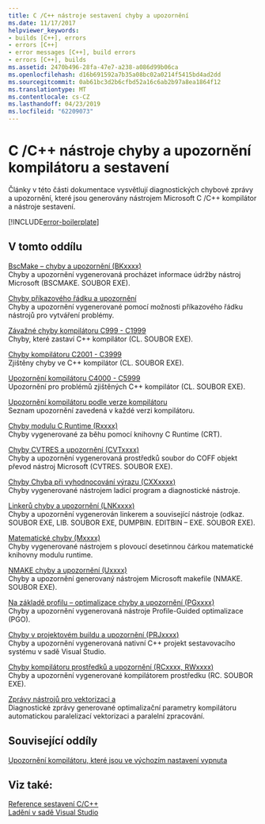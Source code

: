 ```yaml
---
title: C /C++ nástroje sestavení chyby a upozornění
ms.date: 11/17/2017
helpviewer_keywords:
- builds [C++], errors
- errors [C++]
- error messages [C++], build errors
- errors [C++], builds
ms.assetid: 2470b496-28fa-47e7-a238-a086d99b06ca
ms.openlocfilehash: d16b691592a7b35a08bc02a0214f5415bd4ad2dd
ms.sourcegitcommit: 0ab61bc3d2b6cfbd52a16c6ab2b97a8ea1864f12
ms.translationtype: MT
ms.contentlocale: cs-CZ
ms.lasthandoff: 04/23/2019
ms.locfileid: "62209073"
---
```

# <a name="cc-compiler-and-build-tools-errors-and-warnings"></a>C /C++ nástroje chyby a upozornění kompilátoru a sestavení

Články v této části dokumentace vysvětlují diagnostických chybové zprávy a upozornění, které jsou generovány nástrojem Microsoft C /C++ kompilátor a nástroje sestavení.

[!INCLUDE[error-boilerplate](../includes/error-boilerplate.md)]

## <a name="in-this-section"></a>V tomto oddílu

[BscMake – chyby a upozornění (BKxxxx)](../tool-errors/bscmake-errors-bk1500-through-bk4505.md) \
Chyby a upozornění vygenerovaná procházet informace údržby nástroj Microsoft (BSCMAKE. SOUBOR EXE).

[Chyby příkazového řádku a upozornění](../tool-errors/command-line-errors-d8000-through-d9999.md) \
Chyby a upozornění vygenerované pomocí možnosti příkazového řádku nástrojů pro vytváření problémy.

[Závažné chyby kompilátoru C999 - C1999](../compiler-errors-1/compiler-fatal-errors-c999-through-c1999.md) \
Chyby, které zastaví C++ kompilátor (CL. SOUBOR EXE).

[Chyby kompilátoru C2001 - C3999](../compiler-errors-1/compiler-errors-c2001-through-c2099.md) \
Zjištěny chyby ve C++ kompilátor (CL. SOUBOR EXE).

[Upozornění kompilátoru C4000 - C5999](../compiler-warnings/compiler-warnings-c4000-through-c4199.md) \
Upozornění pro problémů zjištěných C++ kompilátor (CL. SOUBOR EXE).

[Upozornění kompilátoru podle verze kompilátoru](../compiler-warnings/compiler-warnings-by-compiler-version.md) \
Seznam upozornění zavedená v každé verzi kompilátoru.

[Chyby modulu C Runtime (Rxxxx)](../tool-errors/c-runtime-errors-r6002-through-r6035.md) \
Chyby vygenerované za běhu pomocí knihovny C Runtime (CRT).

[Chyby CVTRES a upozornění (CVTxxxx)](../tool-errors/cvtres-errors-cvt1100-through-cvt4001.md) \
Chyby a upozornění vygenerovaná prostředků soubor do COFF objekt převod nástroj Microsoft (CVTRES. SOUBOR EXE).

[Chyby Chyba při vyhodnocování výrazu (CXXxxxx)](../tool-errors/expression-evaluator-errors-cxx0000-through-cxx0072.md) \
Chyby vygenerované nástrojem ladicí program a diagnostické nástroje.

[Linkerů chyby a upozornění (LNKxxxx)](../tool-errors/linker-tools-errors-and-warnings.md) \
Chyby a upozornění vygenerován linkerem a související nástroje (odkaz. SOUBOR EXE, LIB. SOUBOR EXE, DUMPBIN. EDITBIN – EXE. SOUBOR EXE).

[Matematické chyby (Mxxxx)](../tool-errors/math-errors-m6101-through-m6205.md) \
Chyby vygenerované nástrojem s plovoucí desetinnou čárkou matematické knihovny modulu runtime.

[NMAKE chyby a upozornění (Uxxxx)](../tool-errors/nmake-errors-u1000-through-u4011.md) \
Chyby a upozornění generovaný nástrojem Microsoft makefile (NMAKE. SOUBOR EXE).

[Na základě profilu – optimalizace chyby a upozornění (PGxxxx)](../tool-errors/profile-guided-optimization-errors-and-warnings.md) \
Chyby a upozornění vygenerovaná nástroje Profile-Guided optimalizace (PGO).

[Chyby v projektovém buildu a upozornění (PRJxxxx)](../tool-errors/project-build-errors-and-warnings-prjxxxx.md) \
Chyby a upozornění vygenerovaná nativní C++ projekt sestavovacího systému v sadě Visual Studio.

[Chyby kompilátoru prostředků a upozornění (RCxxxx, RWxxxx)](../tool-errors/resource-compiler-errors-rc1000-through-rc4413.md) \
Chyby a upozornění vygenerované kompilátorem prostředku (RC. SOUBOR EXE).

[Zprávy nástrojů pro vektorizaci a](../tool-errors/vectorizer-and-parallelizer-messages.md) \
Diagnostické zprávy generované optimalizační parametry kompilátoru automatickou paralelizací vektorizaci a paralelní zpracování.

## <a name="related-sections"></a>Související oddíly

[Upozornění kompilátoru, které jsou ve výchozím nastavení vypnuta](../../preprocessor/compiler-warnings-that-are-off-by-default.md)

## <a name="see-also"></a>Viz také:

[Reference sestavení C/C++](../../build/reference/c-cpp-building-reference.md) \
[Ladění v sadě Visual Studio](/visualstudio/debugger/debugging-in-visual-studio)